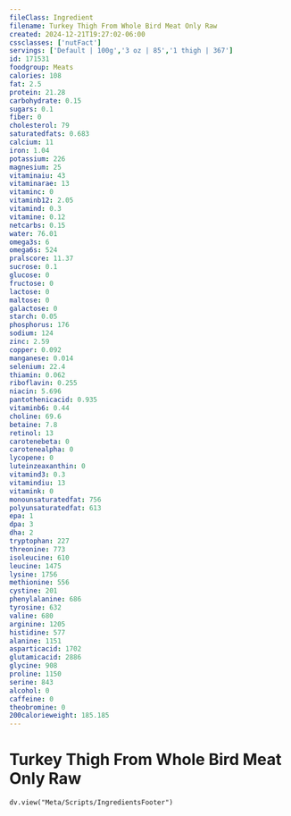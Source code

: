 ```yaml
---
fileClass: Ingredient
filename: Turkey Thigh From Whole Bird Meat Only Raw
created: 2024-12-21T19:27:02-06:00
cssclasses: ['nutFact']
servings: ['Default | 100g','3 oz | 85','1 thigh | 367']
id: 171531
foodgroup: Meats
calories: 108
fat: 2.5
protein: 21.28
carbohydrate: 0.15
sugars: 0.1
fiber: 0
cholesterol: 79
saturatedfats: 0.683
calcium: 11
iron: 1.04
potassium: 226
magnesium: 25
vitaminaiu: 43
vitaminarae: 13
vitaminc: 0
vitaminb12: 2.05
vitamind: 0.3
vitamine: 0.12
netcarbs: 0.15
water: 76.01
omega3s: 6
omega6s: 524
pralscore: 11.37
sucrose: 0.1
glucose: 0
fructose: 0
lactose: 0
maltose: 0
galactose: 0
starch: 0.05
phosphorus: 176
sodium: 124
zinc: 2.59
copper: 0.092
manganese: 0.014
selenium: 22.4
thiamin: 0.062
riboflavin: 0.255
niacin: 5.696
pantothenicacid: 0.935
vitaminb6: 0.44
choline: 69.6
betaine: 7.8
retinol: 13
carotenebeta: 0
carotenealpha: 0
lycopene: 0
luteinzeaxanthin: 0
vitamind3: 0.3
vitamindiu: 13
vitamink: 0
monounsaturatedfat: 756
polyunsaturatedfat: 613
epa: 1
dpa: 3
dha: 2
tryptophan: 227
threonine: 773
isoleucine: 610
leucine: 1475
lysine: 1756
methionine: 556
cystine: 201
phenylalanine: 686
tyrosine: 632
valine: 680
arginine: 1205
histidine: 577
alanine: 1151
asparticacid: 1702
glutamicacid: 2886
glycine: 908
proline: 1150
serine: 843
alcohol: 0
caffeine: 0
theobromine: 0
200calorieweight: 185.185
---
```


# Turkey Thigh From Whole Bird Meat Only Raw

```dataviewjs
dv.view("Meta/Scripts/IngredientsFooter")
```